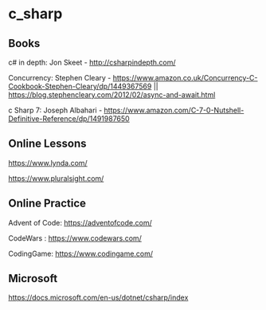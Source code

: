 # c_sharp

## Books
c# in depth: Jon Skeet - http://csharpindepth.com/

Concurrency: Stephen Cleary - https://www.amazon.co.uk/Concurrency-C-Cookbook-Stephen-Cleary/dp/1449367569 || https://blog.stephencleary.com/2012/02/async-and-await.html

c Sharp 7: Joseph Albahari - https://www.amazon.com/C-7-0-Nutshell-Definitive-Reference/dp/1491987650

## Online Lessons
https://www.lynda.com/

https://www.pluralsight.com/

## Online Practice
Advent of Code: https://adventofcode.com/

CodeWars : https://www.codewars.com/

CodingGame: https://www.codingame.com/

## Microsoft
https://docs.microsoft.com/en-us/dotnet/csharp/index
